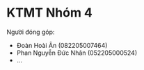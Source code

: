 # KTMT Nhóm 4
Người đóng góp:
- Đoàn Hoài Ân (082205007464)
- Phan Nguyễn Đức Nhân (052205000524)
- ...

